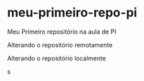 # meu-primeiro-repo-pi
Meu Primeiro repositório na aula de PI


Alterando o repositório remotamente


Alterando o repositório localmente

s
